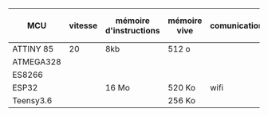 MCU |vitesse | mémoire d'instructions | mémoire vive | comunication | nombre de pates 
---|---|---|---|---|---
ATTINY 85 | 20 | 8kb | 512 o | | 8 
ATMEGA328 | 
ES8266 |
ESP32 | | 16 Mo | 520 Ko |wifi | 32
Teensy3.6 | | | 256 Ko